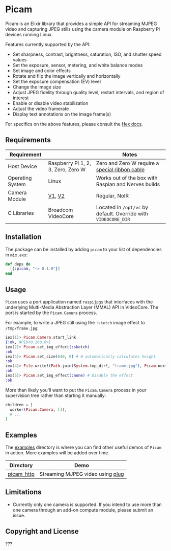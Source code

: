 # Picam

Picam is an Elixir library that provides a simple API for streaming MJPEG video and capturing JPEG stills using the camera module on Raspberry Pi devices running Linux.

Features currently supported by the API:

  - Set sharpness, contrast, brightness, saturation, ISO, and shutter speed values
  - Set the exposure, sensor, metering, and white balance modes
  - Set image and color effects
  - Rotate and flip the image vertically and horizontally
  - Set the exposure compensation (EV) level
  - Change the image size
  - Adjust JPEG fidelity through quality level, restart intervals, and region of interest
  - Enable or disable video stabilization 
  - Adjust the video framerate 
  - Display text annotations on the image frame(s)

For specifics on the above features, please consult the [Hex docs].

## Requirements

| Requirement |        | Notes |
| ----------- | ------ | ------ |
| Host Device | Raspberry Pi 1, 2, 3, Zero, Zero W | Zero and Zero W require a [special ribbon cable] |
| Operating System  | Linux | Works out of the box with Raspian and Nerves builds |
| Camera Module | [V1], [V2] | Regular, NoIR |
| C Libraries | Broadcom VideoCore | Located in `/opt/vc` by default.  Override with `VIDEOCORE_DIR` |

## Installation
The package can be installed by adding `picam` to your list of dependencies in `mix.exs`:

```elixir
def deps do
  [{:picam, "~> 0.1.0"}]
end
```
        
## Usage

`Picam` uses a port application named `raspijpgs` that interfaces with the underlying Multi-Media Abstraction Layer (MMAL) API in VideoCore.  The port is started by the `Picam.Camera` process.  

For example, to write a JPEG still using the `:sketch` image effect to `/tmp/frame.jpg`:

```elixir
iex(1)> Picam.Camera.start_link      
{:ok, #PID<0.160.0>}
iex(2)> Picam.set_img_effect(:sketch)
:ok
iex(4)> Picam.set_size(640, 0) # 0 automatically calculates height
:ok
iex(4)> File.write!(Path.join(System.tmp_dir!, "frame.jpg"), Picam.next_frame)
:ok
iex(5)> Picam.set_img_effect(:none) # Disable the effect
:ok
```

More than likely you'll want to put the `Picam.Camera` process in your supervision tree rather than starting it manually:

```elixir
children = [
  worker(Picam.Camera, []),
  # ...
]
```

## Examples

The [examples] directory is where you can find other useful demos of `Picam` in action.  More examples will be added over time.  

| Directory    | Demo   |
| ------------ | ------ |
| [picam_http] | Streaming MJPEG video using [plug] |

## Limitations

- Currently only one camera is supported.  If you intend to use more than one camera through an add-on compute module, please submit an issue.

## Copyright and License

???

[//]: #
[special ribbon cable]: <https://www.adafruit.com/product/3157>
[V1]: <https://www.raspberrypi.org/products/camera-module/>
[V2]: <https://www.raspberrypi.org/products/camera-module-v2/>
[Hex docs]: <https://hexdocs.pm/picam>
[examples]: <https://github.com/electricshaman/picam/tree/master/examples>
[picam_http]: <https://github.com/electricshaman/picam/tree/master/examples/picam_http>
[plug]: <https://hexdocs.pm/plug>
